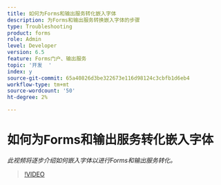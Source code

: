 ```yaml
---
title: 如何为Forms和输出服务转化嵌入字体
description: 为Forms和输出服务转换嵌入字体的步骤
type: Troubleshooting
product: forms
role: Admin
level: Developer
version: 6.5
feature: Forms门户、输出服务
topic: '开发  '
index: y
source-git-commit: 65a40826d3be322673e116d98124c3cbfb1d6eb4
workflow-type: tm+mt
source-wordcount: '50'
ht-degree: 2%

---
```


# 如何为Forms和输出服务转化嵌入字体

*此视频将逐步介绍如何嵌入字体以进行Forms和输出服务转化。*

>[!VIDEO](https://video.tv.adobe.com/v/335496?quality=9&learn=on)
